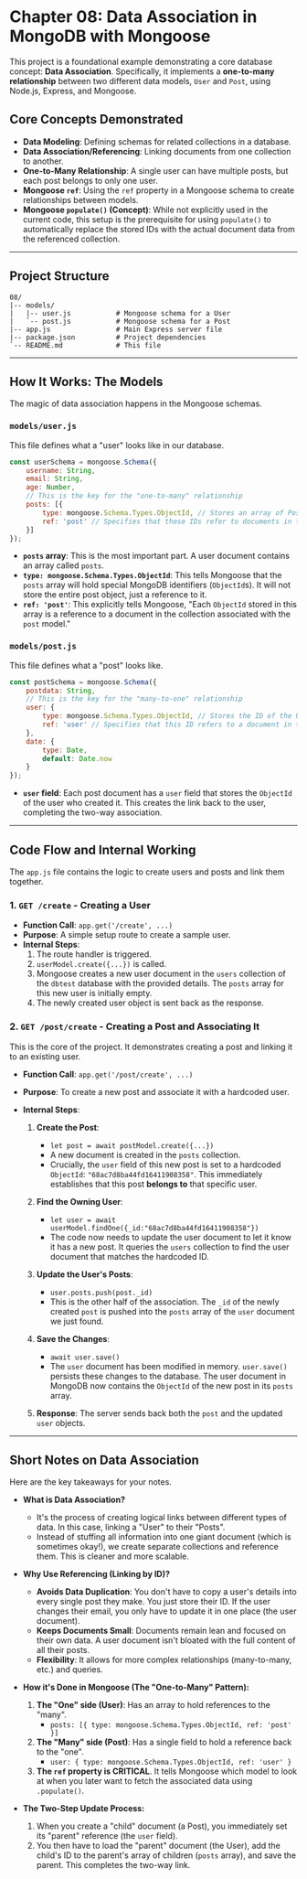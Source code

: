 # Chapter 08: Data Association in MongoDB with Mongoose

This project is a foundational example demonstrating a core database concept: **Data Association**. Specifically, it implements a **one-to-many relationship** between two different data models, `User` and `Post`, using Node.js, Express, and Mongoose.

## Core Concepts Demonstrated

*   **Data Modeling**: Defining schemas for related collections in a database.
*   **Data Association/Referencing**: Linking documents from one collection to another.
*   **One-to-Many Relationship**: A single user can have multiple posts, but each post belongs to only one user.
*   **Mongoose `ref`**: Using the `ref` property in a Mongoose schema to create relationships between models.
*   **Mongoose `populate()` (Concept)**: While not explicitly used in the current code, this setup is the prerequisite for using `populate()` to automatically replace the stored IDs with the actual document data from the referenced collection.

---

## Project Structure

```
08/
|-- models/
|   |-- user.js           # Mongoose schema for a User
|   `-- post.js           # Mongoose schema for a Post
|-- app.js                # Main Express server file
|-- package.json          # Project dependencies
`-- README.md             # This file
```

---

## How It Works: The Models

The magic of data association happens in the Mongoose schemas.

### `models/user.js`

This file defines what a "user" looks like in our database.

```javascript
const userSchema = mongoose.Schema({
    username: String,
    email: String,
    age: Number,
    // This is the key for the "one-to-many" relationship
    posts: [{ 
        type: mongoose.Schema.Types.ObjectId, // Stores an array of Post IDs
        ref: 'post' // Specifies that these IDs refer to documents in the 'post' collection
    }]
});
```

*   **`posts` array**: This is the most important part. A user document contains an array called `posts`.
*   **`type: mongoose.Schema.Types.ObjectId`**: This tells Mongoose that the `posts` array will hold special MongoDB identifiers (`ObjectId`s). It will not store the entire post object, just a reference to it.
*   **`ref: 'post'`**: This explicitly tells Mongoose, "Each `ObjectId` stored in this array is a reference to a document in the collection associated with the `post` model."

### `models/post.js`

This file defines what a "post" looks like.

```javascript
const postSchema = mongoose.Schema({
    postdata: String,
    // This is the key for the "many-to-one" relationship
    user: {
        type: mongoose.Schema.Types.ObjectId, // Stores the ID of the User who created it
        ref: 'user' // Specifies that this ID refers to a document in the 'user' collection
    },
    date: {
        type: Date,
        default: Date.now
    }
});
```

*   **`user` field**: Each post document has a `user` field that stores the `ObjectId` of the user who created it. This creates the link back to the user, completing the two-way association.

---

## Code Flow and Internal Working

The `app.js` file contains the logic to create users and posts and link them together.

### 1. `GET /create` - Creating a User

*   **Function Call**: `app.get('/create', ...)`
*   **Purpose**: A simple setup route to create a sample user.
*   **Internal Steps**:
    1.  The route handler is triggered.
    2.  `userModel.create({...})` is called.
    3.  Mongoose creates a new user document in the `users` collection of the `dbtest` database with the provided details. The `posts` array for this new user is initially empty.
    4.  The newly created user object is sent back as the response.

### 2. `GET /post/create` - Creating a Post and Associating It

This is the core of the project. It demonstrates creating a post and linking it to an existing user.

*   **Function Call**: `app.get('/post/create', ...)`
*   **Purpose**: To create a new post and associate it with a hardcoded user.
*   **Internal Steps**:

    1.  **Create the Post**:
        *   `let post = await postModel.create({...})`
        *   A new document is created in the `posts` collection.
        *   Crucially, the `user` field of this new post is set to a hardcoded `ObjectId`: `"68ac7d8ba44fd16411908358"`. This immediately establishes that this post **belongs to** that specific user.

    2.  **Find the Owning User**:
        *   `let user = await userModel.findOne({_id:"68ac7d8ba44fd16411908358"})`
        *   The code now needs to update the user document to let it know it has a new post. It queries the `users` collection to find the user document that matches the hardcoded ID.

    3.  **Update the User's Posts**:
        *   `user.posts.push(post._id)`
        *   This is the other half of the association. The `_id` of the newly created `post` is pushed into the `posts` array of the `user` document we just found.

    4.  **Save the Changes**:
        *   `await user.save()`
        *   The `user` document has been modified in memory. `user.save()` persists these changes to the database. The user document in MongoDB now contains the `ObjectId` of the new post in its `posts` array.

    5.  **Response**: The server sends back both the `post` and the updated `user` objects.

---

## Short Notes on Data Association

Here are the key takeaways for your notes.

*   **What is Data Association?**
    *   It's the process of creating logical links between different types of data. In this case, linking a "User" to their "Posts".
    *   Instead of stuffing all information into one giant document (which is sometimes okay!), we create separate collections and reference them. This is cleaner and more scalable.

*   **Why Use Referencing (Linking by ID)?**
    *   **Avoids Data Duplication**: You don't have to copy a user's details into every single post they make. You just store their ID. If the user changes their email, you only have to update it in one place (the user document).
    *   **Keeps Documents Small**: Documents remain lean and focused on their own data. A user document isn't bloated with the full content of all their posts.
    *   **Flexibility**: It allows for more complex relationships (many-to-many, etc.) and queries.

*   **How it's Done in Mongoose (The "One-to-Many" Pattern):**
    1.  **The "One" side (User)**: Has an array to hold references to the "many".
        *   `posts: [{ type: mongoose.Schema.Types.ObjectId, ref: 'post' }]`
    2.  **The "Many" side (Post)**: Has a single field to hold a reference back to the "one".
        *   `user: { type: mongoose.Schema.Types.ObjectId, ref: 'user' }`
    3.  **The `ref` property is CRITICAL**. It tells Mongoose which model to look at when you later want to fetch the associated data using `.populate()`.

*   **The Two-Step Update Process:**
    1.  When you create a "child" document (a Post), you immediately set its "parent" reference (the `user` field).
    2.  You then have to load the "parent" document (the User), add the child's ID to the parent's array of children (`posts` array), and save the parent. This completes the two-way link.
